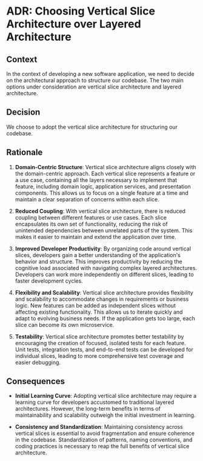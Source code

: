 # ADR: Choosing Vertical Slice Architecture over Layered Architecture

## Context

In the context of developing a new software application, we need to decide on the architectural approach to structure our codebase. The two main options under consideration are vertical slice architecture and layered architecture.

## Decision

We choose to adopt the vertical slice architecture for structuring our codebase.

## Rationale

1. **Domain-Centric Structure**: Vertical slice architecture aligns closely with the domain-centric approach. Each vertical slice represents a feature or a use case, containing all the layers necessary to implement that feature, including domain logic, application services, and presentation components. This allows us to focus on a single feature at a time and maintain a clear separation of concerns within each slice.

2. **Reduced Coupling**: With vertical slice architecture, there is reduced coupling between different features or use cases. Each slice encapsulates its own set of functionality, reducing the risk of unintended dependencies between unrelated parts of the system. This makes it easier to maintain and extend the application over time.

3. **Improved Developer Productivity**: By organizing code around vertical slices, developers gain a better understanding of the application's behavior and structure. This improves productivity by reducing the cognitive load associated with navigating complex layered architectures. Developers can work more independently on different slices, leading to faster development cycles.

4. **Flexibility and Scalability**: Vertical slice architecture provides flexibility and scalability to accommodate changes in requirements or business logic. New features can be added as independent slices without affecting existing functionality. This allows us to iterate quickly and adapt to evolving business needs. If the application gets too large, each slice can become its own microservice.

5. **Testability**: Vertical slice architecture promotes better testability by encouraging the creation of focused, isolated tests for each feature. Unit tests, integration tests, and end-to-end tests can be developed for individual slices, leading to more comprehensive test coverage and easier debugging.

## Consequences

- **Initial Learning Curve**: Adopting vertical slice architecture may require a learning curve for developers accustomed to traditional layered architectures. However, the long-term benefits in terms of maintainability and scalability outweigh the initial investment in learning.

- **Consistency and Standardization**: Maintaining consistency across vertical slices is essential to avoid fragmentation and ensure coherence in the codebase. Standardization of patterns, naming conventions, and coding practices is necessary to reap the full benefits of vertical slice architecture.